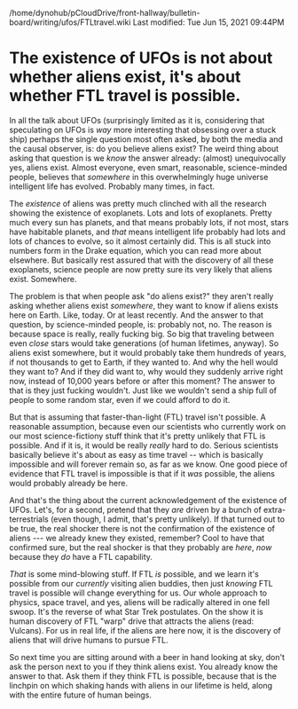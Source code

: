 /home/dynohub/pCloudDrive/front-hallway/bulletin-board/writing/ufos/FTLtravel.wiki
Last modified: Tue Jun 15, 2021  09:44PM

# The existence of UFOs is not about whether aliens exist, it's about whether FTL travel is possible.

In all the talk about UFOs (surprisingly limited as it is, considering that speculating on UFOs is _way_ more interesting that obsessing over a stuck ship) perhaps the single question most often asked, by both the media and the causal observer, is: do you believe aliens exist? The weird thing about asking that question is we _know_ the answer already: (almost) unequivocally yes, aliens exist. Almost everyone, even smart, reasonable, science-minded people, believes that _somewhere_ in this overwhelmingly huge universe intelligent life has evolved. Probably many times, in fact.

The _existence_ of aliens was pretty much clinched with all the research showing the existence of exoplanets. Lots and lots of exoplanets. Pretty much every sun has planets, and that means probably lots, if not most, stars have habitable planets, and _that_ means intelligent life probably had lots and lots of chances to evolve, so it almost certainly did. This is all stuck into numbers form in the Drake equation, which you can read more about elsewhere. But basically rest assured that with the discovery of all these exoplanets, science people are now pretty sure its very likely that aliens exist. Somewhere.

The problem is that when people ask "do aliens exist?" they aren't really asking whether aliens exist _somewhere_, they want to know if aliens exists here on Earth. Like, today. Or at least recently. And the answer to that question, by science-minded people, is: probably not, no. The reason is because space is really, really fucking big. So big that traveling between even _close_ stars would take generations (of human lifetimes, anyway). So aliens exist somewhere, but it would probably take them hundreds of years, if not thousands to get to Earth, if they wanted to. And why the hell would they want to? And if they did want to, why would they suddenly arrive right now, instead of 10,000 years before or after this moment? The answer to that is they just fucking wouldn't. Just like we wouldn't send a ship full of people to some random star, even if we could afford to do it.

But that is assuming that faster-than-light (FTL) travel isn't possible. A reasonable assumption, because even our scientists who currently work on our most science-fictiony stuff think that it's pretty unlikely that FTL is possible. And if it is, it would be really _really_ hard to do. Serious scientists basically believe it's about as easy as time travel -- which is basically impossible and will forever remain so, as far as we know. One good piece of evidence that FTL travel is impossible is that if it _was_ possible, the aliens would probably already be here.

And that's the thing about the current acknowledgement of the existence of UFOs. Let's, for a second, pretend that they _are_ driven by a bunch of extra- terrestrials (even though, I admit, that's pretty unlikely). If that turned out to be true, the real shocker there is not the confirmation of the existence of aliens --- we already knew they existed, remember? Cool to have that confirmed sure, but the real shocker is that they probably are _here_, _now_ because they _do_ have a FTL capability.

_That_ is some mind-blowing stuff. If FTL _is_ possible, and we learn it's possible from our _currently_ visiting alien buddies, then just _knowing_ FTL travel is possible will change everything for us. Our whole approach to physics, space travel, and yes, aliens will be radically altered in one fell swoop. It's the reverse of what Star Trek postulates. On the show it is human discovery of FTL "warp" drive that attracts the aliens (read: Vulcans). For us in real life, if the aliens are here now, it is the discovery of aliens that will drive humans to pursue FTL.

So next time you are sitting around with a beer in hand looking at sky, don't ask the person next to you if they think aliens exist. You already know the answer to that. Ask them if they think FTL is possible, because that is the linchpin on which shaking hands with aliens in our lifetime is held, along with the entire future of human beings.


